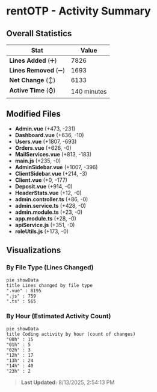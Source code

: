 # rentOTP - Activity Summary 

## Overall Statistics

| Stat                   | Value                                                             |
| ---------------------- | ----------------------------------------------------------------- |
| **Lines Added** (➕)   | 7826                                          |
| **Lines Removed** (➖) | 1693                                        |
| **Net Change** (↕)    | 6133                |
| **Active Time** (⌚)   | 140 minutes |


## Modified Files
- **Admin.vue** (+473, -231)
- **Dashboard.vue** (+636, -10)
- **Users.vue** (+1807, -693)
- **Orders.vue** (+626, -0)
- **MailServices.vue** (+813, -183)
- **main.js** (+235, -0)
- **AdminSidebar.vue** (+1007, -396)
- **ClientSidebar.vue** (+214, -3)
- **Client.vue** (+0, -177)
- **Deposit.vue** (+914, -0)
- **HeaderStats.vue** (+12, -0)
- **admin.controller.ts** (+86, -0)
- **admin.service.ts** (+428, -0)
- **admin.module.ts** (+23, -0)
- **app.module.ts** (+28, -0)
- **apiService.js** (+351, -0)
- **roleUtils.js** (+173, -0)

## Visualizations

### By File Type (Lines Changed)

```mermaid
pie showData
title Lines changed by file type
".vue" : 8195
".js" : 759
".ts" : 565
```

### By Hour (Estimated Activity Count)

```mermaid
pie showData
title Coding activity by hour (count of changes)
"00h" : 15
"01h" : 5
"02h" : 3
"12h" : 17
"13h" : 24
"14h" : 40
"23h" : 2
```


> **Last Updated:** 8/13/2025, 2:54:13 PM